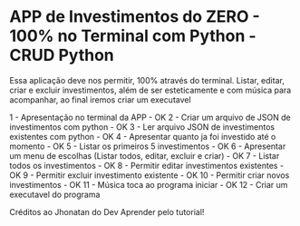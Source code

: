 # APP de Investimentos do ZERO - 100% no Terminal com Python - CRUD Python

Essa aplicação deve nos permitir, 100% através do terminal. Listar, editar, criar e excluir investimentos, além de ser esteticamente e com música para acompanhar, ao final iremos criar um executavel

1 - Apresentação no terminal da APP - OK
2 - Criar um arquivo de JSON de investimentos com python - OK
3 - Ler arquivo JSON de investimentos existentes com python - OK
4 - Apresentar quanto ja foi investido até o momento - OK
5 - Listar os primeiros 5 investimentos - OK
6 - Apresentar um menu de escolhas (Listar todos, editar, excluir e criar) - OK
7 - Listar todos os investimentos - OK
8 - Permitir editar investimentos existentes - OK
9 - Permitir excluir investimento existente - OK
10 - Permitir criar novos investimentos - OK
11 - Música toca ao programa iniciar - OK
12 - Criar um executavel do programa

Créditos ao Jhonatan do Dev Aprender pelo tutorial!